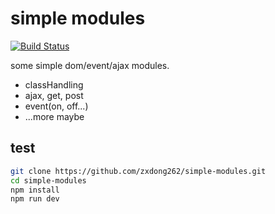 # simple modules
[![Build Status](https://travis-ci.org/zxdong262/simple-modules.svg?branch=master)](https://travis-ci.org/zxdong262/simple-modules)

some simple dom/event/ajax modules.

- classHandling
- ajax, get, post
- event(on, off...)
- ...more maybe

## test
```bash
git clone https://github.com/zxdong262/simple-modules.git
cd simple-modules
npm install
npm run dev
```


